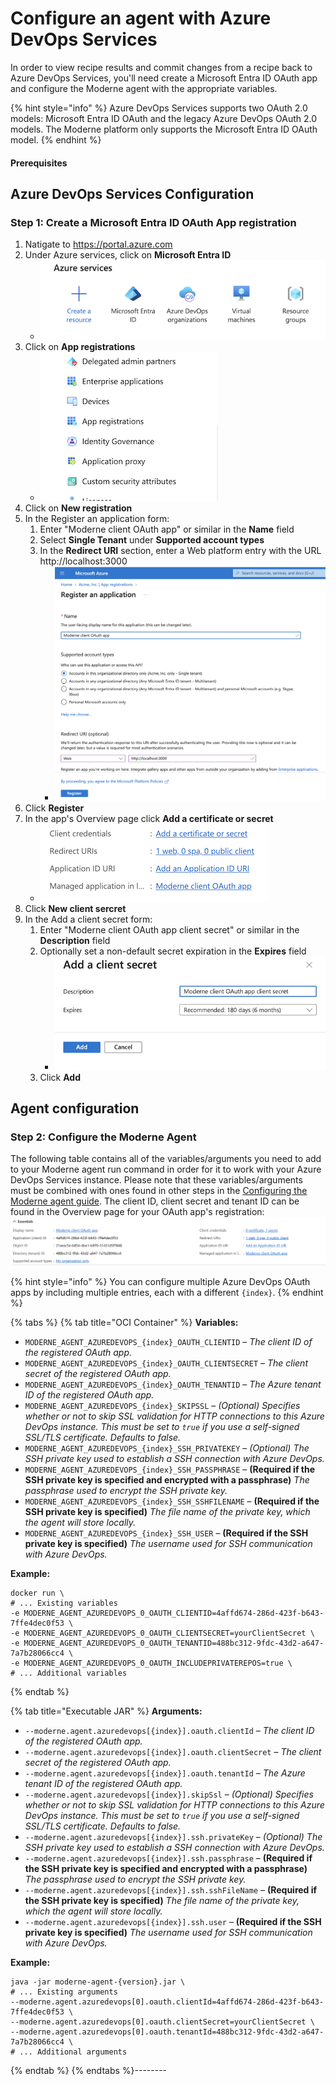 # Configure an agent with Azure DevOps Services

In order to view recipe results and commit changes from a recipe back to Azure DevOps Services, you'll need create a Microsoft Entra ID OAuth app and configure the Moderne agent with the appropriate variables.

{% hint style="info" %}
Azure DevOps Services supports two OAuth 2.0 models: Microsoft Entra ID OAuth and the legacy Azure DevOps OAuth 2.0 models. The Moderne platform only supports the Microsoft Entra ID OAuth model.
{% endhint %}

#### Prerequisites

## Azure DevOps Services Configuration

### Step 1: Create a Microsoft Entra ID OAuth App registration

1. Natigate to https://portal.azure.com
2. Under Azure services, click on **Microsoft Entra ID**
    * ![](<../../../../.gitbook/assets/azure_services_entra_id.png>)
3. Click on **App registrations**
    * ![](<../../../../.gitbook/assets/azure_entra_id_app_registrations.png>)
4. Click on **New registration**
5. In the Register an application form:
    1. Enter "Moderne client OAuth app" or similar in the **Name** field
    2. Select **Single Tenant** under **Supported account types**
    3. In the **Redirect URI** section, enter a Web platform entry with the URL http://localhost:3000
        * ![](<../../../../.gitbook/assets/azure_entra_id_register_an_application.png>)
6. Click **Register**
7. In the app's Overview page click **Add a certificate or secret**
    * ![](<../../../../.gitbook/assets/azure_oauth_add_client_secret.png>)
8. Click **New client sercret**
9. In the Add a client secret form:
    1. Enter "Moderne client OAuth app client secret" or similar in the **Description** field
    2. Optionally set a non-default secret expiration in the **Expires** field
        * ![](<../../../../.gitbook/assets/azure_oauth_add_client_secret_form.png>)
    3. Click **Add**

## Agent configuration

### Step 2: Configure the Moderne Agent

The following table contains all of the variables/arguments you need to add to your Moderne agent run command in order for it to work with your Azure DevOps Services instance. Please note that these variables/arguments must be combined with ones found in other steps in the [Configuring the Moderne agent guide](agent-configuration.md). The client ID, client secret and tenant ID can be found in the Overview page for your OAuth app's registration:
![](<../../../../.gitbook/assets/azure_oauth_app_registration_overview.png>)

{% hint style="info" %}
You can configure multiple Azure DevOps OAuth apps by including multiple entries, each with a different `{index}`.
{% endhint %}

{% tabs %}
{% tab title="OCI Container" %}
**Variables:**

* `MODERNE_AGENT_AZUREDEVOPS_{index}_OAUTH_CLIENTID` – _The client ID of the registered OAuth app._
* `MODERNE_AGENT_AZUREDEVOPS_{index}_OAUTH_CLIENTSECRET` – _The client secret of the registered OAuth app._
* `MODERNE_AGENT_AZUREDEVOPS_{index}_OAUTH_TENANTID` – _The Azure tenant ID of the registered OAuth app._
* `MODERNE_AGENT_AZUREDEVOPS_{index}_SKIPSSL` – _(Optional) Specifies whether or not to skip SSL validation for HTTP connections to this Azure DevOps instance. This must be set to `true` if you use a self-signed SSL/TLS certificate. Defaults to false._
* `MODERNE_AGENT_AZUREDEVOPS_{index}_SSH_PRIVATEKEY` – _(Optional) The SSH private key used to establish a SSH connection with Azure DevOps._
* `MODERNE_AGENT_AZUREDEVOPS_{index}_SSH_PASSPHRASE` – **(Required if the SSH private key is specified and encrypted with a passphrase)** _The passphrase used to encrypt the SSH private key._
* `MODERNE_AGENT_AZUREDEVOPS_{index}_SSH_SSHFILENAME` – **(Required if the SSH private key is specified)** _The file name of the private key, which the agent will store locally._
* `MODERNE_AGENT_AZUREDEVOPS_{index}_SSH_USER` – **(Required if the SSH private key is specified)** _The username used for SSH communication with Azure DevOps._

**Example:**

```shell
docker run \
# ... Existing variables
-e MODERNE_AGENT_AZUREDEVOPS_0_OAUTH_CLIENTID=4affd674-286d-423f-b643-7ffe4dec0f53 \
-e MODERNE_AGENT_AZUREDEVOPS_0_OAUTH_CLIENTSECRET=yourClientSecret \
-e MODERNE_AGENT_AZUREDEVOPS_0_OAUTH_TENANTID=488bc312-9fdc-43d2-a647-7a7b28066cc4 \
-e MODERNE_AGENT_AZUREDEVOPS_0_OAUTH_INCLUDEPRIVATEREPOS=true \
# ... Additional variables
```
{% endtab %}

{% tab title="Executable JAR" %}
**Arguments:**

* `--moderne.agent.azuredevops[{index}].oauth.clientId` – _The client ID of the registered OAuth app._
* `--moderne.agent.azuredevops[{index}].oauth.clientSecret` – _The client secret of the registered OAuth app._
* `--moderne.agent.azuredevops[{index}].oauth.tenantId` – _The Azure tenant ID of the registered OAuth app._
* `--moderne.agent.azuredevops[{index}].skipSsl` – _(Optional) Specifies whether or not to skip SSL validation for HTTP connections to this Azure DevOps instance. This must be set to `true` if you use a self-signed SSL/TLS certificate. Defaults to false._
* `--moderne.agent.azuredevops[{index}].ssh.privateKey` – _(Optional) The SSH private key used to establish a SSH connection with Azure DevOps._
* `--moderne.agent.azuredevops[{index}].ssh.passphrase` – **(Required if the SSH private key is specified and encrypted with a passphrase)** _The passphrase used to encrypt the SSH private key._
* `--moderne.agent.azuredevops[{index}].ssh.sshFileName` – **(Required if the SSH private key is specified)** _The file name of the private key, which the agent will store locally._
* `--moderne.agent.azuredevops[{index}].ssh.user` – **(Required if the SSH private key is specified)** _The username used for SSH communication with Azure DevOps._

**Example:**

```shell
java -jar moderne-agent-{version}.jar \
# ... Existing arguments
--moderne.agent.azuredevops[0].oauth.clientId=4affd674-286d-423f-b643-7ffe4dec0f53 \
--moderne.agent.azuredevops[0].oauth.clientSecret=yourClientSecret \
--moderne.agent.azuredevops[0].oauth.tenantId=488bc312-9fdc-43d2-a647-7a7b28066cc4 \
# ... Additional arguments
```
{% endtab %}
{% endtabs %}--------
